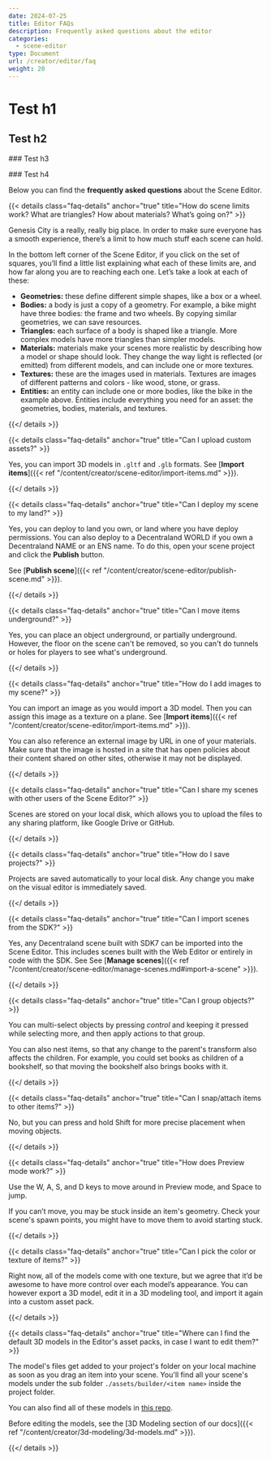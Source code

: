 ```yaml
---
date: 2024-07-25
title: Editor FAQs
description: Frequently asked questions about the editor
categories:
  - scene-editor
type: Document
url: /creator/editor/faq
weight: 20
---
```


# Test h1

## Test h2

### Test h3

### Test h4

Below you can find the **frequently asked questions** about the Scene Editor.

{{< details class="faq-details" anchor="true" title="How do scene limits work? What are triangles? How about materials? What’s going on?" >}}

Genesis City is a really, really big place. In order to make sure everyone has a smooth experience, there’s a limit to how much stuff each scene can hold.

In the bottom left corner of the Scene Editor, if you click on the set of squares, you’ll find a little list explaining what each of these limits are, and how far along you are to reaching each one. Let’s take a look at each of these:

- **Geometries:** these define different simple shapes, like a box or a wheel.
- **Bodies:** a body is just a copy of a geometry. For example, a bike might have three bodies: the frame and two wheels. By copying similar geometries, we can save resources.
- **Triangles:** each surface of a body is shaped like a triangle. More complex models have more triangles than simpler models.
- **Materials:** materials make your scenes more realistic by describing how a model or shape should look. They change the way light is reflected (or emitted) from different models, and can include one or more textures.
- **Textures:** these are the images used in materials. Textures are images of different patterns and colors - like wood, stone, or grass.
- **Entities:** an entity can include one or more bodies, like the bike in the example above. Entities include everything you need for an asset: the geometries, bodies, materials, and textures.

{{</ details >}}

{{< details class="faq-details" anchor="true" title="Can I upload custom assets?" >}}

Yes, you can import 3D models in `.gltf` and `.glb` formats. See [**Import items**]({{< ref "/content/creator/scene-editor/import-items.md" >}}).

{{</ details >}}

{{< details class="faq-details" anchor="true" title="Can I deploy my scene to my land?" >}}

Yes, you can deploy to land you own, or land where you have deploy permissions. You can also deploy to a Decentraland WORLD if you own a Decentraland NAME or an ENS name. To do this, open your scene project and click the **Publish** button.

See [**Publish scene**]({{< ref "/content/creator/scene-editor/publish-scene.md" >}}).

{{</ details >}}

{{< details class="faq-details" anchor="true" title="Can I move items underground?" >}}

Yes, you can place an object underground, or partially underground. However, the floor on the scene can't be removed, so you can't do tunnels or holes for players to see what's underground.

{{</ details >}}

{{< details class="faq-details" anchor="true" title="How do I add images to my scene?" >}}

You can import an image as you would import a 3D model. Then you can assign this image as a texture on a plane. See [**Import items**]({{< ref "/content/creator/scene-editor/import-items.md" >}}).

You can also reference an external image by URL in one of your materials. Make sure that the image is hosted in a site that has open policies about their content shared on other sites, otherwise it may not be displayed.

{{</ details >}}

{{< details class="faq-details" anchor="true" title="Can I share my scenes with other users of the Scene Editor?" >}}

Scenes are stored on your local disk, which allows you to upload the files to any sharing platform, like Google Drive or GitHub.

{{</ details >}}

{{< details class="faq-details" anchor="true" title="How do I save projects?" >}}

Projects are saved automatically to your local disk. Any change you make on the visual editor is immediately saved.

{{</ details >}}

{{< details class="faq-details" anchor="true" title="Can I import scenes from the SDK?" >}}

Yes, any Decentraland scene built with SDK7 can be imported into the Scene Editor. This includes scenes built with the Web Editor or entirely in code with the SDK. See See [**Manage scenes**]({{< ref "/content/creator/scene-editor/manage-scenes.md#import-a-scene" >}}).

{{</ details >}}

{{< details class="faq-details" anchor="true" title="Can I group objects?" >}}

You can multi-select objects by pressing _control_ and keeping it pressed while selecting more, and then apply actions to that group.

You can also nest items, so that any change to the parent's transform also affects the children. For example, you could set books as children of a bookshelf, so that moving the bookshelf also brings books with it.

{{</ details >}}

{{< details class="faq-details" anchor="true" title="Can I snap/attach items to other items?" >}}

No, but you can press and hold Shift for more precise placement when moving objects.

{{</ details >}}

{{< details class="faq-details" anchor="true" title="How does Preview mode work?" >}}

Use the W, A, S, and D keys to move around in Preview mode, and Space to jump.

If you can’t move, you may be stuck inside an item's geometry. Check your scene's spawn points, you might have to move them to avoid starting stuck.

{{</ details >}}

{{< details class="faq-details" anchor="true" title="Can I pick the color or texture of items?" >}}

Right now, all of the models come with one texture, but we agree that it’d be awesome to have more control over each model’s appearance. You can however export a 3D model, edit it in a 3D modeling tool, and import it again into a custom asset pack.

{{</ details >}}

{{< details class="faq-details" anchor="true" title="Where can I find the default 3D models in the Editor's asset packs, in case I want to edit them?" >}}

The model's files get added to your project's folder on your local machine as soon as you drag an item into your scene. You'll find all your scene's models under the sub folder `./assets/builder/<item name>` inside the project folder.

You can also find all of these models in [this repo](https://github.com/decentraland/builder-assets/tree/master/assets).

Before editing the models, see the [3D Modeling section of our docs]({{< ref "/content/creator/3d-modeling/3d-models.md" >}}).

{{</ details >}}

